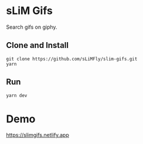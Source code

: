# sLiM Gifs
Search gifs on giphy.


## Clone and Install 
```shell
git clone https://github.com/sLiMFly/slim-gifs.git
yarn
```

## Run
```js
yarn dev
```

# Demo
https://slimgifs.netlify.app